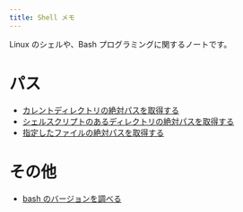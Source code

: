```yaml
---
title: Shell メモ
---
```


Linux のシェルや、Bash プログラミングに関するノートです。

パス
====
* [カレントディレクトリの絶対パスを取得する](absolute-path-of-current-dir.html)
* [シェルスクリプトのあるディレクトリの絶対パスを取得する](absolute-path-of-script-dir.html)
* [指定したファイルの絶対パスを取得する](absolute-path-of-file.html)

その他
====
* [bash のバージョンを調べる](bash-version.html)


